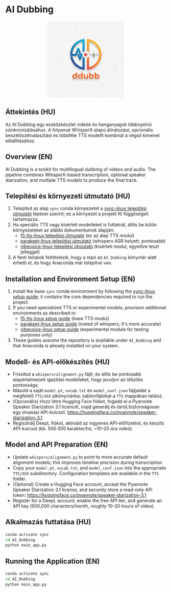 
# AI Dubbing

<p align="center">
  <img src="static/logo.png" alt="AI Dubbing logo" width="240">
</p>

## Áttekintés (HU)
Az AI Dubbing egy eszközkészlet videók és hanganyagok többnyelvű szinkronizálásához. A folyamat WhisperX-alapú átiratozást, opcionális beszélőszétválasztást és többféle TTS modellt kombinál a végső kimenet előállításához.

## Overview (EN)
AI Dubbing is a toolkit for multilingual dubbing of videos and audio. The pipeline combines WhisperX-based transcription, optional speaker diarization, and multiple TTS models to produce the final track.

## Telepítési és környezeti útmutató (HU)
1. Telepítsd az alap `sync` conda környezetet a [sync-linux telepítési útmutató](ENVIROMENTS/sync-linux.md) lépései szerint; ez a környezet a projekt fő függőségeit tartalmazza.
2. Ha speciális TTS vagy kísérleti modelleket is futtatnál, állíts be külön környezeteket az alábbi dokumentumok alapján:
   - [f5-tts-linux telepítési útmutató](ENVIROMENTS/f5-tts-linux.md) (ez az alap TTS modul)
   - [parakeet-linux telepítési útmutató](ENVIROMENTS/parakeet-linux.md) (whisperx ASR helyett, pontosabb)
   - [vibevoice-linux telepítési útmutató](ENVIROMENTS/vibevoice-linux.md) (kisérleti modul, egyelőre teszt jelleggel)
3. A fenti leírások feltételezik, hogy a repó az `AI_Dubbing` könyvtár alatt érhető el, és hogy Anaconda már telepítve van.

## Installation and Environment Setup (EN)
1. Install the base `sync` conda environment by following the [sync-linux setup guide](ENVIROMENTS/sync-linux.md); it contains the core dependencies required to run the project.
2. If you need specialized TTS or experimental models, provision additional environments as described in:
   - [f5-tts-linux setup guide](ENVIROMENTS/f5-tts-linux.md) (base TTS modul)
   - [parakeet-linux setup guide](ENVIROMENTS/parakeet-linux.md) (insted of whisperx, it's more accurate)
   - [vibevoice-linux setup guide](ENVIROMENTS/vibevoice-linux..md) (experimental module for testing purposes only)
3. These guides assume the repository is available under `AI_Dubbing` and that Anaconda is already installed on your system.

## Modell- és API-előkészítés (HU)
- Frissítsd a `whisperx/alignment.py` fájlt, és állíts be pontosabb alapértelmezett igazítási modelleket, hogy javuljon az időzítés pontossága.
- Másold a saját `model.pt`, `vocab.txt` és `model_conf.json` fájljaidat a megfelelő `TTS/XXX` alkönyvtárba; sablonfájlokat a `TTS` mappában találsz.
- (Opcionális) Hozz létre Hugging Face fiókot, fogadd el a Pyannote Speaker Diarization 3.1 licencét, majd generálj és tárolj biztonságosan egy olvasási API-kulcsot: https://huggingface.co/pyannote/speaker-diarization-3.1
- Regisztrálj DeepL fiókot, aktiváld az ingyenes API-előfizetést, és készíts API-kulcsot (kb. 500 000 karakter/hó, ~10–20 óra videó).

## Model and API Preparation (EN)
- Update `whisperx/alignment.py` to point to more accurate default alignment models; this improves timeline precision during transcription.
- Copy your `model.pt`, `vocab.txt`, and `model_conf.json` into the appropriate `TTS/XXX` subdirectory. Configuration templates are available in the `TTS` folder.
- (Optional) Create a Hugging Face account, accept the Pyannote Speaker Diarization 3.1 license, and securely store a read-only API token: https://huggingface.co/pyannote/speaker-diarization-3.1
- Register for a DeepL account, enable the free API tier, and generate an API key (500,000 characters/month, roughly 10–20 hours of video).

## Alkalmazás futtatása (HU)
```bash
conda activate sync
cd AI_Dubbing
python main_app.py
```

## Running the Application (EN)
```bash
conda activate sync
cd AI_Dubbing
python main_app.py
```
